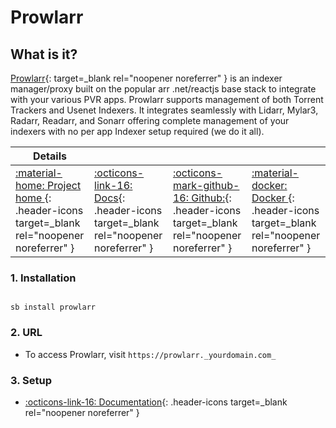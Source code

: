 # Prowlarr

## What is it?

[Prowlarr](https://prowlarr.com/){: target=_blank rel="noopener noreferrer" } is an indexer manager/proxy built on the popular arr .net/reactjs base stack to integrate with your various PVR apps. Prowlarr supports management of both Torrent Trackers and Usenet Indexers. It integrates seamlessly with Lidarr, Mylar3, Radarr, Readarr, and Sonarr offering complete management of your indexers with no per app Indexer setup required (we do it all).

| Details     |             |             |             |
|-------------|-------------|-------------|-------------|
| [:material-home: Project home ](https://prowlarr.com/){: .header-icons target=_blank rel="noopener noreferrer" } | [:octicons-link-16: Docs](https://wiki.servarr.com/prowlarr){: .header-icons target=_blank rel="noopener noreferrer" } | [:octicons-mark-github-16: Github:](https://github.com/Prowlarr/Prowlarr/){: .header-icons target=_blank rel="noopener noreferrer" } | [:material-docker: Docker ](https://hub.docker.com/r/hotio/prowlarr){: .header-icons target=_blank rel="noopener noreferrer" }|

### 1. Installation

``` shell

sb install prowlarr

```

### 2. URL

- To access Prowlarr, visit `https://prowlarr._yourdomain.com_`

### 3. Setup

- [:octicons-link-16: Documentation](https://wiki.servarr.com/prowlarr){: .header-icons target=_blank rel="noopener noreferrer" }
